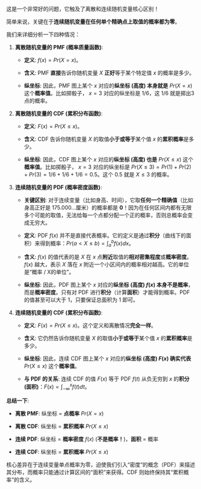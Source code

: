 这是一个非常好的问题，它触及了离散和连续随机变量核心区别！

简单来说，关键在于**连续随机变量在任何单个精确点上取值的概率都为零**。

我们来详细分析一下四种情况：

1. **离散随机变量的 PMF (概率质量函数)**:
    
    - **定义**: $f(x) = Pr(X=x)$。
        
    - **含义**: PMF **直接**告诉你随机变量 $X$ **正好**等于某个特定值 $x$ 的概率是多少。
        
    - **纵坐标**: 因此，PMF 图上某个 $x$ 对应的**纵坐标 (高度) 本身就是** $Pr(X=x)$ 这个**概率值**。比如掷骰子， $x=3$ 对应的纵坐标是 $1/6$，这 $1/6$ 就是掷出3点的概率。
        
2. **离散随机变量的 CDF (累积分布函数)**:
    
    - **定义**: $F(x) = Pr(X \le x)$。
        
    - **含义**: CDF 告诉你随机变量 $X$ 的取值**小于或等于**某个值 $x$ 的**累积概率**是多少。
        
    - **纵坐标**: 因此，CDF 图上某个 $x$ 对应的**纵坐标 (高度) 也是** $Pr(X \le x)$ 这个**概率值**。比如掷骰子， $x=3$ 对应的纵坐标是 $Pr(X \le 3) = Pr(1)+Pr(2)+Pr(3) = 1/6+1/6+1/6 = 0.5$。这个 0.5 就是 $X \le 3$ 的概率。
        
3. **连续随机变量的 PDF (概率密度函数)**:
    
    - **关键区别**: 对于连续变量（比如身高、时间），它取**任何一个精确值**（比如身高正好是 175.000...厘米）的概率都是 **0**！因为在任何区间内都有无限多个可能的取值，无法给每一个点都分配一个正的概率，否则总概率会变成无穷大。
        
    - **定义**: PDF $f(x)$ 并不是直接代表概率。它的定义是通过**积分**（曲线下的面积）来得到概率：$Pr(a < X \le b) = \int_a^b f(x) dx$。
        
    - **含义**: $f(x)$ 的值代表的是 $X$ 在 $x$ 点**附近**取值的**相对密集程度**或**概率密度**。$f(x)$ 越大，表示 $X$ 落在 $x$ 附近一个小区间内的概率相对越高。它的单位是“概率 / X的单位”。
        
    - **纵坐标**: 因此，PDF 图上某个 $x$ 对应的**纵坐标 (高度) $f(x)$ 本身不是概率**，而是**概率密度**。只有对 PDF 进行**积分**（计算**面积**）才能得到概率。PDF 的值甚至可以大于 1，只要保证总面积为 1 即可。
        
4. **连续随机变量的 CDF (累积分布函数)**:
    
    - **定义**: $F(x) = Pr(X \le x)$。这个定义和离散情况**完全一样**。
        
    - **含义**: 它仍然告诉你随机变量 $X$ 的取值**小于或等于**某个值 $x$ 的**累积概率**是多少。
        
    - **纵坐标**: 因此，连续 CDF 图上某个 $x$ 对应的**纵坐标 (高度) $F(x)$ 确实代表** $Pr(X \le x)$ 这个**概率值**。
        
    - **与 PDF 的关系**: 连续 CDF 的值 $F(x)$ 等于 PDF $f(t)$ 从负无穷到 $x$ 的**积分 (面积)**：$F(x) = \int_{-\infty}^x f(t) dt$。
        

**总结一下**:

- **离散 PMF**: 纵坐标 = **点概率** $Pr(X=x)$
    
- **离散 CDF**: 纵坐标 = **累积概率** $Pr(X \le x)$
    
- **连续 PDF**: 纵坐标 = **概率密度** $f(x)$ (**不是概率！**)，**面积** = 概率
    
- **连续 CDF**: 纵坐标 = **累积概率** $Pr(X \le x)$
    

核心差异在于连续变量单点概率为零，迫使我们引入“密度”的概念（PDF）来描述其分布，而概率只能通过计算区间的“面积”来获得。CDF 则始终保持其“累积概率”的含义。